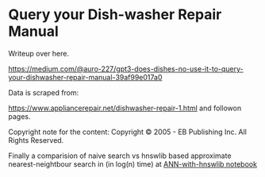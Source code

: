 # Query your Dish-washer Repair Manual

Writeup over here.

https://medium.com/@auro-227/gpt3-does-dishes-no-use-it-to-query-your-dishwasher-repair-manual-39af99e017a0

Data is scraped from:

https://www.appliancerepair.net/dishwasher-repair-1.html and followon pages.

Copyright note for the content: Copyright © 2005 - EB Publishing Inc. All Rights Reserved.

Finally a comparision of naive search vs hnswlib based approximate nearest-neightbour search in (in log(n) time) at [ANN-with-hnswlib notebook](./hnswlib-app/ANN-with-hnswlib.ipynb)
